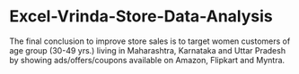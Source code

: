 # Excel-Vrinda-Store-Data-Analysis
The final conclusion to improve store sales is to target women customers of age group (30-49 yrs.) living in Maharashtra, Karnataka and Uttar Pradesh by showing ads/offers/coupons available on Amazon, Flipkart and Myntra.
